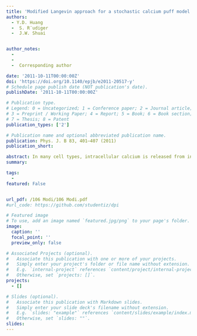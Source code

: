 ```yaml
---
title: 'Modified Langevin approach for a stochastic calcium puff model'
authors:
  - Y.D. Huang
  -  S. R¨udiger
  -  J.W. Shuai


author_notes:  
  -      
  -  
  -  Corresponding author

date: '2011-10-11T00:00:00Z'
doi: 'https://doi.org/10.1140/epjb/e2011-20517-y'
# Schedule page publish date (NOT publication's date).
publishDate: '2011-10-11T00:00:00Z'

# Publication type.
# Legend: 0 = Uncategorized; 1 = Conference paper; 2 = Journal article;
# 3 = Preprint / Working Paper; 4 = Report; 5 = Book; 6 = Book section;
# 7 = Thesis; 8 = Patent
publication_types: ['2']

# Publication name and optional abbreviated publication name.
publication: Phys. J. B 83, 401–407 (2011)
publication_short: 

abstract: In many cell types, intracellular calcium is released from internal stores through calcium release channels. Because these channels are distributed in clusters with a few tens of channels, the clusters show a strongly stochastic open and close dynamics, resulting in noisy localized Ca2+ signals called puffs. Using the Li-Rinzel model we compare the stochastic channel simulations for the Markov method and three different Langevin approaches. We suggest that a modified Langevin approach should be considered in order to more accurately simulate Markov channel noise for puff dynamics.
summary: 

tags:
  - 
featured: False


url_pdf: /106 Modi/106 Modi.pdf
#url_code: https://github.com/studentiz/dpi

# Featured image
# To use, add an image named `featured.jpg/png` to your page's folder.
image:
  caption: ''
  focal_point: ''
  preview_only: false

# Associated Projects (optional).
#   Associate this publication with one or more of your projects.
#   Simply enter your project's folder or file name without extension.
#   E.g. `internal-project` references `content/project/internal-project/index.md`.
#   Otherwise, set `projects: []`.
projects:
  - []

# Slides (optional).
#   Associate this publication with Markdown slides.
#   Simply enter your slide deck's filename without extension.
#   E.g. `slides: "example"` references `content/slides/example/index.md`.
#   Otherwise, set `slides: ""`.
slides:
---
```



